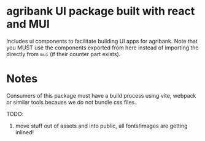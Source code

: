 # agribank UI package built with react and MUI

Includes ui components to facilitate building UI apps for agribank. Note that you MUST use the components exported from here
instead of importing the directly from `mui` (if their counter part exists).

# Notes

Consumers of this package must have a build process using vite, webpack or similar tools because we do not bundle css files.

TODO:

1. move stuff out of assets and into public, all fonts/images are getting inlined!
